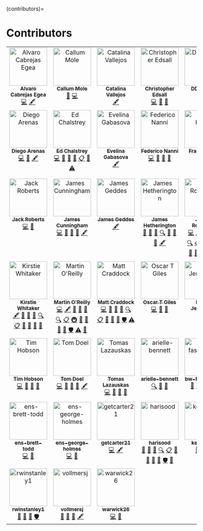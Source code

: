 (contributors)=

# Contributors

<!-- ALL-CONTRIBUTORS-LIST:START - Do not remove or modify this section -->
<!-- prettier-ignore-start -->
<!-- markdownlint-disable -->
<table>
  <tbody>
    <tr>
      <td align="center" valign="top" width="14.28%"><img src="https://avatars.githubusercontent.com/u/22940095?v=4?s=100" width="100px;" alt="Alvaro Cabrejas Egea"/><br /><sub><b>Alvaro Cabrejas Egea</b></sub><br /><a href="https://github.com/alan-turing-institute/data-safe-haven/commits?author=ACabrejas" title="Code">💻</a> <a href="#content-ACabrejas" title="Content">🖋</a></td>
      <td align="center" valign="top" width="14.28%"><a href="https://github.com/callummole"><img src="https://avatars.githubusercontent.com/u/22677759?v=4?s=100" width="100px;" alt="Callum Mole"/><br /><sub><b>Callum Mole</b></sub></a><br /><a href="https://github.com/alan-turing-institute/data-safe-haven/issues?q=author%3Acallummole" title="Bug reports">🐛</a> <a href="https://github.com/alan-turing-institute/data-safe-haven/commits?author=callummole" title="Code">💻</a></td>
      <td align="center" valign="top" width="14.28%"><a href="https://vallejosgroup.github.io/"><img src="https://avatars.githubusercontent.com/u/7511093?v=4?s=100" width="100px;" alt="Catalina Vallejos"/><br /><sub><b>Catalina Vallejos</b></sub></a><br /><a href="#content-catavallejos" title="Content">🖋</a></td>
      <td align="center" valign="top" width="14.28%"><a href="https://github.com/christopheredsall"><img src="https://avatars.githubusercontent.com/u/1021204?v=4?s=100" width="100px;" alt="Christopher Edsall"/><br /><sub><b>Christopher Edsall</b></sub></a><br /><a href="https://github.com/alan-turing-institute/data-safe-haven/commits?author=christopheredsall" title="Code">💻</a> <a href="https://github.com/alan-turing-institute/data-safe-haven/commits?author=christopheredsall" title="Documentation">📖</a> <a href="https://github.com/alan-turing-institute/data-safe-haven/issues?q=author%3Achristopheredsall" title="Bug reports">🐛</a></td>
      <td align="center" valign="top" width="14.28%"><a href="https://github.com/DDelbarre"><img src="https://avatars.githubusercontent.com/u/108824056?v=4?s=100" width="100px;" alt="DDelbarre"/><br /><sub><b>DDelbarre</b></sub></a><br /><a href="https://github.com/alan-turing-institute/data-safe-haven/issues?q=author%3ADDelbarre" title="Bug reports">🐛</a></td>
      <td align="center" valign="top" width="14.28%"><a href="https://github.com/sysdan"><img src="https://avatars.githubusercontent.com/u/49038294?v=4?s=100" width="100px;" alt="Daniel"/><br /><sub><b>Daniel</b></sub></a><br /><a href="https://github.com/alan-turing-institute/data-safe-haven/commits?author=sysdan" title="Code">💻</a> <a href="https://github.com/alan-turing-institute/data-safe-haven/issues?q=author%3Asysdan" title="Bug reports">🐛</a></td>
      <td align="center" valign="top" width="14.28%"><a href="https://github.com/DavidBeavan"><img src="https://avatars.githubusercontent.com/u/6524799?v=4?s=100" width="100px;" alt="David Beavan"/><br /><sub><b>David Beavan</b></sub></a><br /><a href="https://github.com/alan-turing-institute/data-safe-haven/commits?author=DavidBeavan" title="Documentation">📖</a> <a href="#content-DavidBeavan" title="Content">🖋</a></td>
    </tr>
    <tr>
      <td align="center" valign="top" width="14.28%"><a href="https://darenasc.github.io/"><img src="https://avatars.githubusercontent.com/u/7409896?v=4?s=100" width="100px;" alt="Diego Arenas"/><br /><sub><b>Diego Arenas</b></sub></a><br /><a href="https://github.com/alan-turing-institute/data-safe-haven/commits?author=darenasc" title="Code">💻</a> <a href="#ideas-darenasc" title="Ideas, Planning, & Feedback">🤔</a> <a href="#content-darenasc" title="Content">🖋</a></td>
      <td align="center" valign="top" width="14.28%"><a href="https://edchalstrey.com/"><img src="https://avatars.githubusercontent.com/u/5486164?v=4?s=100" width="100px;" alt="Ed Chalstrey"/><br /><sub><b>Ed Chalstrey</b></sub></a><br /><a href="https://github.com/alan-turing-institute/data-safe-haven/commits?author=edwardchalstrey1" title="Code">💻</a> <a href="https://github.com/alan-turing-institute/data-safe-haven/commits?author=edwardchalstrey1" title="Documentation">📖</a> <a href="https://github.com/alan-turing-institute/data-safe-haven/issues?q=author%3Aedwardchalstrey1" title="Bug reports">🐛</a> <a href="#ideas-edwardchalstrey1" title="Ideas, Planning, & Feedback">🤔</a> <a href="#eventOrganizing-edwardchalstrey1" title="Event Organizing">📋</a> <a href="https://github.com/alan-turing-institute/data-safe-haven/pulls?q=is%3Apr+reviewed-by%3Aedwardchalstrey1" title="Reviewed Pull Requests">👀</a> <a href="https://github.com/alan-turing-institute/data-safe-haven/commits?author=edwardchalstrey1" title="Tests">⚠️</a></td>
      <td align="center" valign="top" width="14.28%"><a href="https://evelinag.com/"><img src="https://avatars.githubusercontent.com/u/5541162?v=4?s=100" width="100px;" alt="Evelina Gabasova"/><br /><sub><b>Evelina Gabasova</b></sub></a><br /><a href="#content-evelinag" title="Content">🖋</a></td>
      <td align="center" valign="top" width="14.28%"><a href="https://github.com/fedenanni"><img src="https://avatars.githubusercontent.com/u/8415204?v=4?s=100" width="100px;" alt="Federico Nanni"/><br /><sub><b>Federico Nanni</b></sub></a><br /><a href="https://github.com/alan-turing-institute/data-safe-haven/commits?author=fedenanni" title="Code">💻</a> <a href="https://github.com/alan-turing-institute/data-safe-haven/issues?q=author%3Afedenanni" title="Bug reports">🐛</a> <a href="https://github.com/alan-turing-institute/data-safe-haven/commits?author=fedenanni" title="Documentation">📖</a> <a href="#ideas-fedenanni" title="Ideas, Planning, & Feedback">🤔</a></td>
      <td align="center" valign="top" width="14.28%"><a href="https://github.com/fkiraly"><img src="https://avatars.githubusercontent.com/u/7985502?v=4?s=100" width="100px;" alt="Franz Király"/><br /><sub><b>Franz Király</b></sub></a><br /><a href="#content-fkiraly" title="Content">🖋</a></td>
      <td align="center" valign="top" width="14.28%"><a href="https://github.com/gn5"><img src="https://avatars.githubusercontent.com/u/50482094?v=4?s=100" width="100px;" alt="Guillaume Noell"/><br /><sub><b>Guillaume Noell</b></sub></a><br /><a href="https://github.com/alan-turing-institute/data-safe-haven/commits?author=gn5" title="Documentation">📖</a> <a href="https://github.com/alan-turing-institute/data-safe-haven/issues?q=author%3Agn5" title="Bug reports">🐛</a> <a href="#ideas-gn5" title="Ideas, Planning, & Feedback">🤔</a></td>
      <td align="center" valign="top" width="14.28%"><a href="https://helen.st/cv"><img src="https://avatars.githubusercontent.com/u/217966?v=4?s=100" width="100px;" alt="Helen Sherwood-Taylor"/><br /><sub><b>Helen Sherwood-Taylor</b></sub></a><br /><a href="#ideas-helenst" title="Ideas, Planning, & Feedback">🤔</a> <a href="#content-helenst" title="Content">🖋</a></td>
    </tr>
    <tr>
      <td align="center" valign="top" width="14.28%"><a href="https://github.com/jack89roberts"><img src="https://avatars.githubusercontent.com/u/16308271?v=4?s=100" width="100px;" alt="Jack Roberts"/><br /><sub><b>Jack Roberts</b></sub></a><br /><a href="https://github.com/alan-turing-institute/data-safe-haven/commits?author=jack89roberts" title="Code">💻</a> <a href="https://github.com/alan-turing-institute/data-safe-haven/issues?q=author%3Ajack89roberts" title="Bug reports">🐛</a></td>
      <td align="center" valign="top" width="14.28%"><a href="https://github.com/james-c"><img src="https://avatars.githubusercontent.com/u/150765?v=4?s=100" width="100px;" alt="James Cunningham"/><br /><sub><b>James Cunningham</b></sub></a><br /><a href="https://github.com/alan-turing-institute/data-safe-haven/commits?author=james-c" title="Code">💻</a> <a href="https://github.com/alan-turing-institute/data-safe-haven/commits?author=james-c" title="Documentation">📖</a> <a href="https://github.com/alan-turing-institute/data-safe-haven/issues?q=author%3Ajames-c" title="Bug reports">🐛</a> <a href="#ideas-james-c" title="Ideas, Planning, & Feedback">🤔</a> <a href="#content-james-c" title="Content">🖋</a></td>
      <td align="center" valign="top" width="14.28%"><a href="https://github.com/triangle-man"><img src="https://avatars.githubusercontent.com/u/1172905?v=4?s=100" width="100px;" alt="James Geddes"/><br /><sub><b>James Geddes</b></sub></a><br /><a href="#content-triangle-man" title="Content">🖋</a></td>
      <td align="center" valign="top" width="14.28%"><a href="https://github.com/jamespjh"><img src="https://avatars.githubusercontent.com/u/55009?v=4?s=100" width="100px;" alt="James Hetherington"/><br /><sub><b>James Hetherington</b></sub></a><br /><a href="https://github.com/alan-turing-institute/data-safe-haven/commits?author=jamespjh" title="Documentation">📖</a> <a href="https://github.com/alan-turing-institute/data-safe-haven/issues?q=author%3Ajamespjh" title="Bug reports">🐛</a> <a href="#ideas-jamespjh" title="Ideas, Planning, & Feedback">🤔</a> <a href="#fundingFinding-jamespjh" title="Funding Finding">🔍</a> <a href="#projectManagement-jamespjh" title="Project Management">📆</a> <a href="#promotion-jamespjh" title="Promotion">📣</a> <a href="#talk-jamespjh" title="Talks">📢</a> <a href="#content-jamespjh" title="Content">🖋</a></td>
      <td align="center" valign="top" width="14.28%"><a href="https://github.com/jemrobinson"><img src="https://avatars.githubusercontent.com/u/3502751?v=4?s=100" width="100px;" alt="James Robinson"/><br /><sub><b>James Robinson</b></sub></a><br /><a href="https://github.com/alan-turing-institute/data-safe-haven/commits?author=jemrobinson" title="Code">💻</a> <a href="#content-jemrobinson" title="Content">🖋</a> <a href="https://github.com/alan-turing-institute/data-safe-haven/commits?author=jemrobinson" title="Documentation">📖</a> <a href="https://github.com/alan-turing-institute/data-safe-haven/issues?q=author%3Ajemrobinson" title="Bug reports">🐛</a> <a href="#ideas-jemrobinson" title="Ideas, Planning, & Feedback">🤔</a> <a href="#fundingFinding-jemrobinson" title="Funding Finding">🔍</a> <a href="#eventOrganizing-jemrobinson" title="Event Organizing">📋</a> <a href="#infra-jemrobinson" title="Infrastructure (Hosting, Build-Tools, etc)">🚇</a> <a href="#projectManagement-jemrobinson" title="Project Management">📆</a> <a href="#promotion-jemrobinson" title="Promotion">📣</a> <a href="#question-jemrobinson" title="Answering Questions">💬</a> <a href="https://github.com/alan-turing-institute/data-safe-haven/pulls?q=is%3Apr+reviewed-by%3Ajemrobinson" title="Reviewed Pull Requests">👀</a> <a href="#security-jemrobinson" title="Security">🛡️</a> <a href="https://github.com/alan-turing-institute/data-safe-haven/commits?author=jemrobinson" title="Tests">⚠️</a> <a href="#talk-jemrobinson" title="Talks">📢</a></td>
      <td align="center" valign="top" width="14.28%"><a href="https://github.com/JimMadge"><img src="https://avatars.githubusercontent.com/u/23616154?v=4?s=100" width="100px;" alt="Jim Madge"/><br /><sub><b>Jim Madge</b></sub></a><br /><a href="https://github.com/alan-turing-institute/data-safe-haven/commits?author=JimMadge" title="Code">💻</a> <a href="https://github.com/alan-turing-institute/data-safe-haven/commits?author=JimMadge" title="Documentation">📖</a> <a href="https://github.com/alan-turing-institute/data-safe-haven/issues?q=author%3AJimMadge" title="Bug reports">🐛</a> <a href="#ideas-JimMadge" title="Ideas, Planning, & Feedback">🤔</a> <a href="#fundingFinding-JimMadge" title="Funding Finding">🔍</a> <a href="#eventOrganizing-JimMadge" title="Event Organizing">📋</a> <a href="#infra-JimMadge" title="Infrastructure (Hosting, Build-Tools, etc)">🚇</a> <a href="#projectManagement-JimMadge" title="Project Management">📆</a> <a href="#promotion-JimMadge" title="Promotion">📣</a> <a href="#question-JimMadge" title="Answering Questions">💬</a> <a href="https://github.com/alan-turing-institute/data-safe-haven/pulls?q=is%3Apr+reviewed-by%3AJimMadge" title="Reviewed Pull Requests">👀</a> <a href="#security-JimMadge" title="Security">🛡️</a> <a href="https://github.com/alan-turing-institute/data-safe-haven/commits?author=JimMadge" title="Tests">⚠️</a></td>
      <td align="center" valign="top" width="14.28%"><a href="https://github.com/JulesMarz"><img src="https://avatars.githubusercontent.com/u/40864686?v=4?s=100" width="100px;" alt="Jules M"/><br /><sub><b>Jules M</b></sub></a><br /><a href="https://github.com/alan-turing-institute/data-safe-haven/commits?author=JulesMarz" title="Documentation">📖</a> <a href="#ideas-JulesMarz" title="Ideas, Planning, & Feedback">🤔</a> <a href="https://github.com/alan-turing-institute/data-safe-haven/issues?q=author%3AJulesMarz" title="Bug reports">🐛</a> <a href="#content-JulesMarz" title="Content">🖋</a></td>
    </tr>
    <tr>
      <td align="center" valign="top" width="14.28%"><a href="https://github.com/KirstieJane"><img src="https://avatars.githubusercontent.com/u/3626306?v=4?s=100" width="100px;" alt="Kirstie Whitaker"/><br /><sub><b>Kirstie Whitaker</b></sub></a><br /><a href="#content-KirstieJane" title="Content">🖋</a> <a href="https://github.com/alan-turing-institute/data-safe-haven/commits?author=KirstieJane" title="Documentation">📖</a> <a href="https://github.com/alan-turing-institute/data-safe-haven/issues?q=author%3AKirstieJane" title="Bug reports">🐛</a> <a href="#ideas-KirstieJane" title="Ideas, Planning, & Feedback">🤔</a> <a href="#fundingFinding-KirstieJane" title="Funding Finding">🔍</a> <a href="#eventOrganizing-KirstieJane" title="Event Organizing">📋</a> <a href="#projectManagement-KirstieJane" title="Project Management">📆</a> <a href="#promotion-KirstieJane" title="Promotion">📣</a> <a href="#talk-KirstieJane" title="Talks">📢</a> <a href="#userTesting-KirstieJane" title="User Testing">📓</a></td>
      <td align="center" valign="top" width="14.28%"><a href="https://github.com/martintoreilly"><img src="https://avatars.githubusercontent.com/u/21147592?v=4?s=100" width="100px;" alt="Martin O'Reilly"/><br /><sub><b>Martin O'Reilly</b></sub></a><br /><a href="https://github.com/alan-turing-institute/data-safe-haven/commits?author=martintoreilly" title="Code">💻</a> <a href="#content-martintoreilly" title="Content">🖋</a> <a href="https://github.com/alan-turing-institute/data-safe-haven/commits?author=martintoreilly" title="Documentation">📖</a> <a href="https://github.com/alan-turing-institute/data-safe-haven/issues?q=author%3Amartintoreilly" title="Bug reports">🐛</a> <a href="#ideas-martintoreilly" title="Ideas, Planning, & Feedback">🤔</a> <a href="#fundingFinding-martintoreilly" title="Funding Finding">🔍</a> <a href="#eventOrganizing-martintoreilly" title="Event Organizing">📋</a> <a href="#infra-martintoreilly" title="Infrastructure (Hosting, Build-Tools, etc)">🚇</a> <a href="#projectManagement-martintoreilly" title="Project Management">📆</a> <a href="#promotion-martintoreilly" title="Promotion">📣</a> <a href="#question-martintoreilly" title="Answering Questions">💬</a> <a href="https://github.com/alan-turing-institute/data-safe-haven/pulls?q=is%3Apr+reviewed-by%3Amartintoreilly" title="Reviewed Pull Requests">👀</a> <a href="#security-martintoreilly" title="Security">🛡️</a> <a href="https://github.com/alan-turing-institute/data-safe-haven/commits?author=martintoreilly" title="Tests">⚠️</a> <a href="#talk-martintoreilly" title="Talks">📢</a></td>
      <td align="center" valign="top" width="14.28%"><a href="https://github.com/craddm"><img src="https://avatars.githubusercontent.com/u/5796417?v=4?s=100" width="100px;" alt="Matt Craddock"/><br /><sub><b>Matt Craddock</b></sub></a><br /><a href="https://github.com/alan-turing-institute/data-safe-haven/commits?author=craddm" title="Code">💻</a> <a href="https://github.com/alan-turing-institute/data-safe-haven/commits?author=craddm" title="Documentation">📖</a> <a href="https://github.com/alan-turing-institute/data-safe-haven/issues?q=author%3Acraddm" title="Bug reports">🐛</a> <a href="#ideas-craddm" title="Ideas, Planning, & Feedback">🤔</a> <a href="#fundingFinding-craddm" title="Funding Finding">🔍</a> <a href="#eventOrganizing-craddm" title="Event Organizing">📋</a> <a href="#promotion-craddm" title="Promotion">📣</a> <a href="#question-craddm" title="Answering Questions">💬</a> <a href="https://github.com/alan-turing-institute/data-safe-haven/pulls?q=is%3Apr+reviewed-by%3Acraddm" title="Reviewed Pull Requests">👀</a> <a href="#security-craddm" title="Security">🛡️</a> <a href="https://github.com/alan-turing-institute/data-safe-haven/commits?author=craddm" title="Tests">⚠️</a></td>
      <td align="center" valign="top" width="14.28%"><a href="https://github.com/OscartGiles"><img src="https://avatars.githubusercontent.com/u/12784013?v=4?s=100" width="100px;" alt="Oscar T Giles"/><br /><sub><b>Oscar T Giles</b></sub></a><br /><a href="https://github.com/alan-turing-institute/data-safe-haven/commits?author=OscartGiles" title="Code">💻</a> <a href="https://github.com/alan-turing-institute/data-safe-haven/commits?author=OscartGiles" title="Documentation">📖</a> <a href="#ideas-OscartGiles" title="Ideas, Planning, & Feedback">🤔</a></td>
      <td align="center" valign="top" width="14.28%"><a href="https://github.com/radka-j"><img src="https://avatars.githubusercontent.com/u/29207091?v=4?s=100" width="100px;" alt="Radka Jersakova"/><br /><sub><b>Radka Jersakova</b></sub></a><br /><a href="#content-radka-j" title="Content">🖋</a></td>
      <td align="center" valign="top" width="14.28%"><a href="https://www.coriniumtech.com/"><img src="https://avatars.githubusercontent.com/u/29575619?v=4?s=100" width="100px;" alt="Rob Clarke"/><br /><sub><b>Rob Clarke</b></sub></a><br /><a href="#ideas-RobC-CTL" title="Ideas, Planning, & Feedback">🤔</a> <a href="https://github.com/alan-turing-institute/data-safe-haven/issues?q=author%3ARobC-CTL" title="Bug reports">🐛</a> <a href="https://github.com/alan-turing-institute/data-safe-haven/commits?author=RobC-CTL" title="Code">💻</a> <a href="https://github.com/alan-turing-institute/data-safe-haven/commits?author=RobC-CTL" title="Documentation">📖</a> <a href="#content-RobC-CTL" title="Content">🖋</a></td>
      <td align="center" valign="top" width="14.28%"><a href="https://github.com/steven-cd"><img src="https://avatars.githubusercontent.com/u/5108635?v=4?s=100" width="100px;" alt="Steven Carlysle-Davies"/><br /><sub><b>Steven Carlysle-Davies</b></sub></a><br /><a href="https://github.com/alan-turing-institute/data-safe-haven/commits?author=steven-cd" title="Code">💻</a> <a href="#content-steven-cd" title="Content">🖋</a> <a href="#ideas-steven-cd" title="Ideas, Planning, & Feedback">🤔</a></td>
    </tr>
    <tr>
      <td align="center" valign="top" width="14.28%"><a href="https://github.com/thobson88"><img src="https://avatars.githubusercontent.com/u/26117394?v=4?s=100" width="100px;" alt="Tim Hobson"/><br /><sub><b>Tim Hobson</b></sub></a><br /><a href="https://github.com/alan-turing-institute/data-safe-haven/commits?author=thobson88" title="Code">💻</a> <a href="https://github.com/alan-turing-institute/data-safe-haven/issues?q=author%3Athobson88" title="Bug reports">🐛</a> <a href="https://github.com/alan-turing-institute/data-safe-haven/commits?author=thobson88" title="Documentation">📖</a> <a href="#ideas-thobson88" title="Ideas, Planning, & Feedback">🤔</a></td>
      <td align="center" valign="top" width="14.28%"><a href="https://github.com/tomdoel"><img src="https://avatars.githubusercontent.com/u/4216900?v=4?s=100" width="100px;" alt="Tom Doel"/><br /><sub><b>Tom Doel</b></sub></a><br /><a href="https://github.com/alan-turing-institute/data-safe-haven/commits?author=tomdoel" title="Code">💻</a> <a href="https://github.com/alan-turing-institute/data-safe-haven/commits?author=tomdoel" title="Documentation">📖</a> <a href="https://github.com/alan-turing-institute/data-safe-haven/issues?q=author%3Atomdoel" title="Bug reports">🐛</a> <a href="#ideas-tomdoel" title="Ideas, Planning, & Feedback">🤔</a> <a href="#content-tomdoel" title="Content">🖋</a></td>
      <td align="center" valign="top" width="14.28%"><a href="https://github.com/tomaslaz"><img src="https://avatars.githubusercontent.com/u/12182911?v=4?s=100" width="100px;" alt="Tomas Lazauskas"/><br /><sub><b>Tomas Lazauskas</b></sub></a><br /><a href="https://github.com/alan-turing-institute/data-safe-haven/commits?author=tomaslaz" title="Code">💻</a> <a href="https://github.com/alan-turing-institute/data-safe-haven/commits?author=tomaslaz" title="Documentation">📖</a> <a href="https://github.com/alan-turing-institute/data-safe-haven/issues?q=author%3Atomaslaz" title="Bug reports">🐛</a> <a href="#ideas-tomaslaz" title="Ideas, Planning, & Feedback">🤔</a></td>
      <td align="center" valign="top" width="14.28%"><a href="https://github.com/Arielle-Bennett"><img src="https://avatars.githubusercontent.com/u/74651964?v=4?s=100" width="100px;" alt="arielle-bennett"/><br /><sub><b>arielle-bennett</b></sub></a><br /><a href="#fundingFinding-Arielle-Bennett" title="Funding Finding">🔍</a> <a href="#ideas-Arielle-Bennett" title="Ideas, Planning, & Feedback">🤔</a> <a href="#projectManagement-Arielle-Bennett" title="Project Management">📆</a></td>
      <td align="center" valign="top" width="14.28%"><a href="https://github.com/bw-faststream"><img src="https://avatars.githubusercontent.com/u/54804128?v=4?s=100" width="100px;" alt="bw-faststream"/><br /><sub><b>bw-faststream</b></sub></a><br /><a href="https://github.com/alan-turing-institute/data-safe-haven/commits?author=bw-faststream" title="Documentation">📖</a> <a href="#ideas-bw-faststream" title="Ideas, Planning, & Feedback">🤔</a> <a href="https://github.com/alan-turing-institute/data-safe-haven/issues?q=author%3Abw-faststream" title="Bug reports">🐛</a> <a href="#projectManagement-bw-faststream" title="Project Management">📆</a> <a href="#userTesting-bw-faststream" title="User Testing">📓</a></td>
      <td align="center" valign="top" width="14.28%"><a href="https://github.com/cathiest"><img src="https://avatars.githubusercontent.com/u/38755168?v=4?s=100" width="100px;" alt="cathiest"/><br /><sub><b>cathiest</b></sub></a><br /><a href="#content-cathiest" title="Content">🖋</a> <a href="https://github.com/alan-turing-institute/data-safe-haven/commits?author=cathiest" title="Documentation">📖</a> <a href="https://github.com/alan-turing-institute/data-safe-haven/issues?q=author%3Acathiest" title="Bug reports">🐛</a> <a href="#ideas-cathiest" title="Ideas, Planning, & Feedback">🤔</a></td>
      <td align="center" valign="top" width="14.28%"><a href="https://github.com/Davsarper"><img src="https://avatars.githubusercontent.com/u/118986872?v=4?s=100" width="100px;" alt="davsarper"/><br /><sub><b>davsarper</b></sub></a><br /><a href="https://github.com/alan-turing-institute/data-safe-haven/commits?author=Davsarper" title="Documentation">📖</a> <a href="#eventOrganizing-Davsarper" title="Event Organizing">📋</a> <a href="#fundingFinding-Davsarper" title="Funding Finding">🔍</a> <a href="#ideas-Davsarper" title="Ideas, Planning, & Feedback">🤔</a> <a href="#projectManagement-Davsarper" title="Project Management">📆</a> <a href="#promotion-Davsarper" title="Promotion">📣</a> <a href="#talk-Davsarper" title="Talks">📢</a></td>
    </tr>
    <tr>
      <td align="center" valign="top" width="14.28%"><a href="https://github.com/ens-brett-todd"><img src="https://avatars.githubusercontent.com/u/62715658?v=4?s=100" width="100px;" alt="ens-brett-todd"/><br /><sub><b>ens-brett-todd</b></sub></a><br /><a href="https://github.com/alan-turing-institute/data-safe-haven/commits?author=ens-brett-todd" title="Code">💻</a> <a href="#ideas-ens-brett-todd" title="Ideas, Planning, & Feedback">🤔</a></td>
      <td align="center" valign="top" width="14.28%"><a href="https://github.com/ens-george-holmes"><img src="https://avatars.githubusercontent.com/u/62715301?v=4?s=100" width="100px;" alt="ens-george-holmes"/><br /><sub><b>ens-george-holmes</b></sub></a><br /><a href="https://github.com/alan-turing-institute/data-safe-haven/commits?author=ens-george-holmes" title="Code">💻</a> <a href="#ideas-ens-george-holmes" title="Ideas, Planning, & Feedback">🤔</a></td>
      <td align="center" valign="top" width="14.28%"><a href="https://github.com/getcarter21"><img src="https://avatars.githubusercontent.com/u/34555297?v=4?s=100" width="100px;" alt="getcarter21"/><br /><sub><b>getcarter21</b></sub></a><br /><a href="https://github.com/alan-turing-institute/data-safe-haven/commits?author=getcarter21" title="Code">💻</a> <a href="#content-getcarter21" title="Content">🖋</a></td>
      <td align="center" valign="top" width="14.28%"><a href="https://github.com/harisood"><img src="https://avatars.githubusercontent.com/u/67151373?v=4?s=100" width="100px;" alt="harisood"/><br /><sub><b>harisood</b></sub></a><br /><a href="https://github.com/alan-turing-institute/data-safe-haven/commits?author=harisood" title="Documentation">📖</a> <a href="https://github.com/alan-turing-institute/data-safe-haven/issues?q=author%3Aharisood" title="Bug reports">🐛</a> <a href="#ideas-harisood" title="Ideas, Planning, & Feedback">🤔</a> <a href="#fundingFinding-harisood" title="Funding Finding">🔍</a> <a href="#eventOrganizing-harisood" title="Event Organizing">📋</a> <a href="#projectManagement-harisood" title="Project Management">📆</a> <a href="#promotion-harisood" title="Promotion">📣</a> <a href="#question-harisood" title="Answering Questions">💬</a> <a href="#talk-harisood" title="Talks">📢</a> <a href="#security-harisood" title="Security">🛡️</a> <a href="#userTesting-harisood" title="User Testing">📓</a></td>
      <td align="center" valign="top" width="14.28%"><a href="https://github.com/kevinxufs"><img src="https://avatars.githubusercontent.com/u/48526846?v=4?s=100" width="100px;" alt="kevinxufs"/><br /><sub><b>kevinxufs</b></sub></a><br /><a href="https://github.com/alan-turing-institute/data-safe-haven/commits?author=kevinxufs" title="Documentation">📖</a> <a href="#ideas-kevinxufs" title="Ideas, Planning, & Feedback">🤔</a> <a href="#security-kevinxufs" title="Security">🛡️</a></td>
      <td align="center" valign="top" width="14.28%"><a href="https://github.com/miguelmorin"><img src="https://avatars.githubusercontent.com/u/32396311?v=4?s=100" width="100px;" alt="miguelmorin"/><br /><sub><b>miguelmorin</b></sub></a><br /><a href="https://github.com/alan-turing-institute/data-safe-haven/commits?author=miguelmorin" title="Code">💻</a> <a href="https://github.com/alan-turing-institute/data-safe-haven/commits?author=miguelmorin" title="Documentation">📖</a> <a href="#ideas-miguelmorin" title="Ideas, Planning, & Feedback">🤔</a> <a href="https://github.com/alan-turing-institute/data-safe-haven/commits?author=miguelmorin" title="Tests">⚠️</a></td>
      <td align="center" valign="top" width="14.28%"><a href="https://github.com/oforrest"><img src="https://avatars.githubusercontent.com/u/49275282?v=4?s=100" width="100px;" alt="oforrest"/><br /><sub><b>oforrest</b></sub></a><br /><a href="https://github.com/alan-turing-institute/data-safe-haven/commits?author=oforrest" title="Documentation">📖</a> <a href="#ideas-oforrest" title="Ideas, Planning, & Feedback">🤔</a> <a href="#projectManagement-oforrest" title="Project Management">📆</a> <a href="#promotion-oforrest" title="Promotion">📣</a> <a href="#content-oforrest" title="Content">🖋</a></td>
    </tr>
    <tr>
      <td align="center" valign="top" width="14.28%"><a href="https://github.com/rwinstanley1"><img src="https://avatars.githubusercontent.com/u/56362072?v=4?s=100" width="100px;" alt="rwinstanley1"/><br /><sub><b>rwinstanley1</b></sub></a><br /><a href="https://github.com/alan-turing-institute/data-safe-haven/commits?author=rwinstanley1" title="Documentation">📖</a> <a href="#ideas-rwinstanley1" title="Ideas, Planning, & Feedback">🤔</a> <a href="#projectManagement-rwinstanley1" title="Project Management">📆</a> <a href="#security-rwinstanley1" title="Security">🛡️</a></td>
      <td align="center" valign="top" width="14.28%"><a href="https://github.com/vollmersj"><img src="https://avatars.githubusercontent.com/u/12613127?v=4?s=100" width="100px;" alt="vollmersj"/><br /><sub><b>vollmersj</b></sub></a><br /><a href="https://github.com/alan-turing-institute/data-safe-haven/commits?author=vollmersj" title="Documentation">📖</a> <a href="https://github.com/alan-turing-institute/data-safe-haven/issues?q=author%3Avollmersj" title="Bug reports">🐛</a> <a href="#ideas-vollmersj" title="Ideas, Planning, & Feedback">🤔</a> <a href="#content-vollmersj" title="Content">🖋</a></td>
      <td align="center" valign="top" width="14.28%"><a href="https://github.com/warwick26"><img src="https://avatars.githubusercontent.com/u/33690673?v=4?s=100" width="100px;" alt="warwick26"/><br /><sub><b>warwick26</b></sub></a><br /><a href="https://github.com/alan-turing-institute/data-safe-haven/commits?author=warwick26" title="Code">💻</a> <a href="#ideas-warwick26" title="Ideas, Planning, & Feedback">🤔</a></td>
    </tr>
  </tbody>
</table>

<!-- markdownlint-restore -->
<!-- prettier-ignore-end -->

<!-- ALL-CONTRIBUTORS-LIST:END -->
